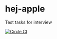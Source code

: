 # hej-apple

Test tasks for interview

[![Circle CI](https://circleci.com/gh/lazyval/hej-apple/tree/master.svg?style=svg)](https://circleci.com/gh/lazyval/hej-apple/tree/master)
